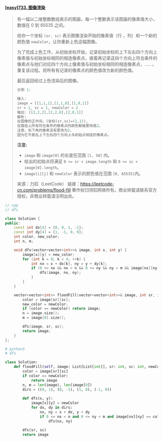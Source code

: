 #### [[easy]733. 图像渲染](https://leetcode-cn.com/problems/flood-fill/)

> 有一幅以二维整数数组表示的图画，每一个整数表示该图画的像素值大小，数值在 0 到 65535 之间。
>
> 给你一个坐标 `(sr, sc)` 表示图像渲染开始的像素值（行 ，列）和一个新的颜色值 `newColor`，让你重新上色这幅图像。
>
> 为了完成上色工作，从初始坐标开始，记录初始坐标的上下左右四个方向上像素值与初始坐标相同的相连像素点，接着再记录这四个方向上符合条件的像素点与他们对应四个方向上像素值与初始坐标相同的相连像素点，……，重复该过程。将所有有记录的像素点的颜色值改为新的颜色值。
>
> 最后返回经过上色渲染后的图像。
>
> ```python
> 示例 1:
> 
> 输入: 
> image = [[1,1,1],[1,1,0],[1,0,1]]
> sr = 1, sc = 1, newColor = 2
> 输出: [[2,2,2],[2,2,0],[2,0,1]]
> 解析: 
> 在图像的正中间，(坐标(sr,sc)=(1,1)),
> 在路径上所有符合条件的像素点的颜色都被更改成2。
> 注意，右下角的像素没有更改为2，
> 因为它不是在上下左右四个方向上与初始点相连的像素点。
> ```
>
> **注意:**
>
> - `image` 和 `image[0]` 的长度在范围 `[1, 50]` 内。
> - 给出的初始点将满足 `0 <= sr < image.length` 和 `0 <= sc < image[0].length`。
> - `image[i][j]` 和 `newColor` 表示的颜色值在范围 `[0, 65535]`内。
>
> 来源：力扣（LeetCode）
> 链接：https://leetcode-cn.com/problems/flood-fill
> 著作权归领扣网络所有。商业转载请联系官方授权，非商业转载请注明出处。



```cpp
// cpp
// dfs

class Solution {
public:
    const int dx[4] = {0, 0, 1, -1};
    const int dy[4] = {1, -1, 0, 0};
    int color, new_color;
    int n, m;

    void dfs(vector<vector<int>>& image, int x, int y) {
        image[x][y] = new_color;
        for (int k = 0; k < 4; ++k) {
            int nx = x + dx[k], ny = y + dy[k];
            if (0 <= nx && nx < n && 0 <= ny && ny < m && image[nx][ny] == color) {
                dfs(image, nx, ny);
            }
        }
    }

    vector<vector<int>> floodFill(vector<vector<int>>& image, int sr, int sc, int newColor) {
        color = image[sr][sc];
        new_color = newColor;
        if (color == newColor) return image;
        n = image.size();
        m = image[0].size();

        dfs(image, sr, sc);
        return image;
    }
};
```



```python
# python3
# dfs

class Solution:
    def floodFill(self, image: List[List[int]], sr: int, sc: int, newColor: int) -> List[List[int]]:
        color = image[sr][sc]
        if color == newColor:
            return image
        n, m = len(image), len(image[0])
        dirs = ((0, 1), (0, -1), (1, 0), (-1, 0))
        
        def dfs(x, y):
            image[x][y] = newColor
            for dx, dy in dirs:
                nx, ny = x + dx, y + dy
                if 0 <= nx < n and 0 <= ny < m and image[nx][ny] == color:
                    dfs(nx, ny)
    
        dfs(sr, sc)
        return image
```

